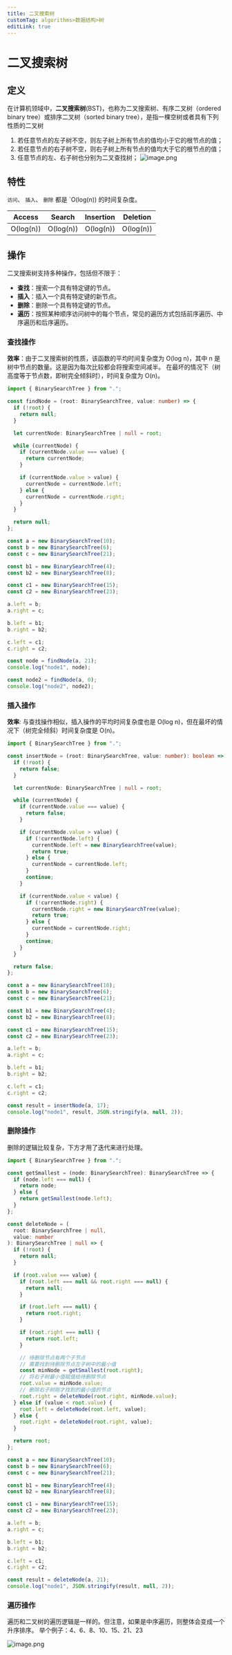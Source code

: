 ```yaml
---
title: 二叉搜索树
customTag: algorithms>数据结构>树
editLink: true
---
```


# 二叉搜索树

## 定义

在计算机领域中，**二叉搜索树**(BST)，也称为二叉搜索树、有序二叉树（ordered binary tree）或排序二叉树（sorted binary tree），是指一棵空树或者具有下列性质的二叉树

1. 若任意节点的左子树不空，则左子树上所有节点的值均小于它的根节点的值；
2. 若任意节点的右子树不空，则右子树上所有节点的值均大于它的根节点的值；
3. 任意节点的左、右子树也分别为二叉查找树；
   ![image.png](https://raw.githubusercontent.com/hua-bang/assert-store/master/20240321074904.png)

## 特性

`访问`、 `插入`、 `删除` 都是 `O(log(n)) 的时间复杂度。

|  Access   |  Search   | Insertion | Deletion  |
| :-------: | :-------: | :-------: | :-------: |
| O(log(n)) | O(log(n)) | O(log(n)) | O(log(n)) |

## 操作

二叉搜索树支持多种操作，包括但不限于：

- **查找**：搜索一个具有特定键的节点。
- **插入**：插入一个具有特定键的新节点。
- **删除**：删除一个具有特定键的节点。
- **遍历**：按照某种顺序访问树中的每个节点，常见的遍历方式包括前序遍历、中序遍历和后序遍历。

### 查找操作

**效率**：由于二叉搜索树的性质，该函数的平均时间复杂度为 O(log n)，其中 n 是树中节点的数量。这是因为每次比较都会将搜索空间减半。
在最坏的情况下（树高度等于节点数，即树完全倾斜时），时间复杂度为 O(n)。

```ts
import { BinarySearchTree } from ".";

const findNode = (root: BinarySearchTree, value: number) => {
  if (!root) {
    return null;
  }

  let currentNode: BinarySearchTree | null = root;

  while (currentNode) {
    if (currentNode.value === value) {
      return currentNode;
    }

    if (currentNode.value > value) {
      currentNode = currentNode.left;
    } else {
      currentNode = currentNode.right;
    }
  }

  return null;
};

const a = new BinarySearchTree(10);
const b = new BinarySearchTree(6);
const c = new BinarySearchTree(21);

const b1 = new BinarySearchTree(4);
const b2 = new BinarySearchTree(8);

const c1 = new BinarySearchTree(15);
const c2 = new BinarySearchTree(23);

a.left = b;
a.right = c;

b.left = b1;
b.right = b2;

c.left = c1;
c.right = c2;

const node = findNode(a, 21);
console.log("node1", node);

const node2 = findNode(a, 0);
console.log("node2", node2);
```

### 插入操作

**效率**: 与查找操作相似，插入操作的平均时间复杂度也是 O(log n)，但在最坏的情况下（树完全倾斜）时间复杂度是 O(n)。

```ts
import { BinarySearchTree } from ".";

const insertNode = (root: BinarySearchTree, value: number): boolean => {
  if (!root) {
    return false;
  }

  let currentNode: BinarySearchTree | null = root;

  while (currentNode) {
    if (currentNode.value === value) {
      return false;
    }

    if (currentNode.value > value) {
      if (!currentNode.left) {
        currentNode.left = new BinarySearchTree(value);
        return true;
      } else {
        currentNode = currentNode.left;
      }
      continue;
    }

    if (currentNode.value < value) {
      if (!currentNode.right) {
        currentNode.right = new BinarySearchTree(value);
        return true;
      } else {
        currentNode = currentNode.right;
      }
      continue;
    }
  }

  return false;
};

const a = new BinarySearchTree(10);
const b = new BinarySearchTree(6);
const c = new BinarySearchTree(21);

const b1 = new BinarySearchTree(4);
const b2 = new BinarySearchTree(8);

const c1 = new BinarySearchTree(15);
const c2 = new BinarySearchTree(23);

a.left = b;
a.right = c;

b.left = b1;
b.right = b2;

c.left = c1;
c.right = c2;

const result = insertNode(a, 17);
console.log("node1", result, JSON.stringify(a, null, 2));
```

### 删除操作

删除的逻辑比较复杂，下方才用了迭代来进行处理。

```ts
import { BinarySearchTree } from ".";

const getSmallest = (node: BinarySearchTree): BinarySearchTree => {
  if (node.left === null) {
    return node;
  } else {
    return getSmallest(node.left);
  }
};

const deleteNode = (
  root: BinarySearchTree | null,
  value: number
): BinarySearchTree | null => {
  if (!root) {
    return null;
  }

  if (root.value === value) {
    if (root.left === null && root.right === null) {
      return null;
    }

    if (root.left === null) {
      return root.right;
    }

    if (root.right === null) {
      return root.left;
    }

    // 待删除节点有两个子节点
    // 需要找到待删除节点左子树中的最小值
    const minNode = getSmallest(root.right);
    // 将右子树最小值赋值给待删除节点
    root.value = minNode.value;
    // 删除右子树刚才找到的最小值的节点
    root.right = deleteNode(root.right, minNode.value);
  } else if (value < root.value) {
    root.left = deleteNode(root.left, value);
  } else {
    root.right = deleteNode(root.right, value);
  }

  return root;
};

const a = new BinarySearchTree(10);
const b = new BinarySearchTree(6);
const c = new BinarySearchTree(21);

const b1 = new BinarySearchTree(4);
const b2 = new BinarySearchTree(8);

const c1 = new BinarySearchTree(15);
const c2 = new BinarySearchTree(23);

a.left = b;
a.right = c;

b.left = b1;
b.right = b2;

c.left = c1;
c.right = c2;

const result = deleteNode(a, 21);
console.log("node1", JSON.stringify(result, null, 2));
```

### 遍历操作

遍历和二叉树的遍历逻辑是一样的。但注意，如果是中序遍历，则整体会变成一个升序排序。
举个例子：4、6、8、10、15、21、23

![image.png](https://raw.githubusercontent.com/hua-bang/assert-store/master/20240321084308.png)
